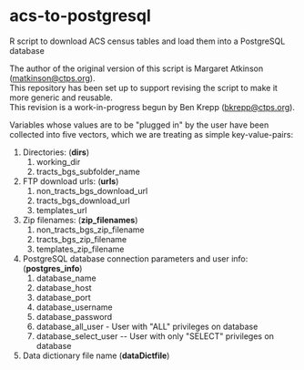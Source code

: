 # acs-to-postgresql
R script to download ACS census tables and load them into a PostgreSQL database

The author of the original version of this script is Margaret Atkinson (matkinson@ctps.org).  
This repository has been set up to support revising the script to make it more generic and reusable.  
This revision is a work-in-progress begun by Ben Krepp (bkrepp@ctps.org).

Variables whose values are to be "plugged in" by the user have been collected into five vectors,
which we are treating as simple key-value-pairs:

1. Directories: (__dirs__)
	1. working_dir
	2. tracts_bgs_subfolder_name
2. FTP download urls: (__urls__)
	1. non_tracts_bgs_download_url
	2. tracts_bgs_download_url
	3. templates_url
3. Zip filenames: (__zip_filenames__)
	1. non_tracts_bgs_zip_filename
	2. tracts_bgs_zip_filename
	3. templates_zip_filename
4. PostgreSQL database connection parameters and user info: (__postgres_info__)
	1. database_name 
	2. database_host 
	3. database_port
	4. database_username 
	5. database_password
	6. database_all_user - User with "ALL" privileges on database
	7. database_select_user -- User with only "SELECT" privileges on database
5. Data dictionary file name (__dataDictfile__)

